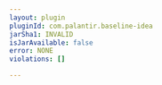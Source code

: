```yaml
---
layout: plugin
pluginId: com.palantir.baseline-idea
jarSha1: INVALID
isJarAvailable: false
error: NONE
violations: []

---
```

